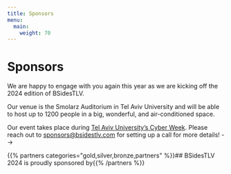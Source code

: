 ```yaml
---
title: Sponsors
menu:
  main:
    weight: 70
---
```


# Sponsors

We are happy to engage with you again this year as we are kicking off the 2024 edition of BSidesTLV.

Our venue is the Smolarz Auditorium in Tel Aviv University and will be able to host up to 1200 people in a big, wonderful, and air-conditioned space.

Our event takes place during [Tel Aviv University’s Cyber Week](https://cyberweektau.com/).
Please reach out to [sponsors@bsidestlv.com](mailto:sponsors@bsidestlv.com) for setting up a call for more details! -->

<!-- {{% partners categories="platinum,gold,silver,bronze,partners" %}}## BSidesTLV 2024 is proudly sponsored by{{% /partners %}} -->
{{% partners categories="gold,silver,bronze,partners" %}}## BSidesTLV 2024 is proudly sponsored by{{% /partners %}}
